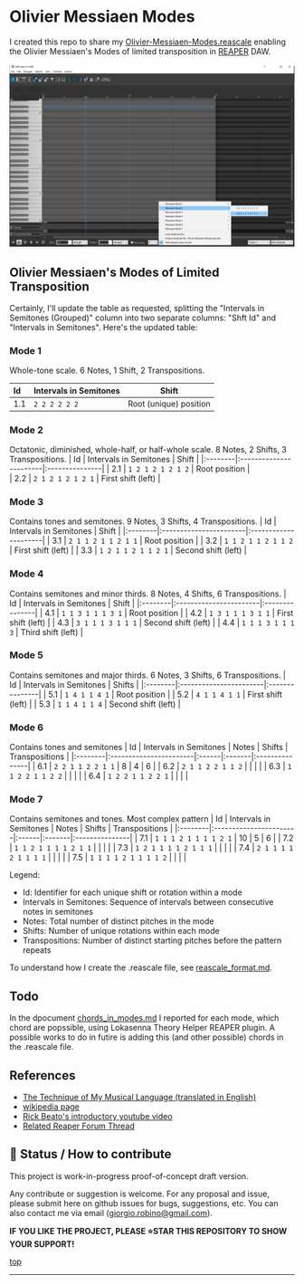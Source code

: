 # Olivier Messiaen Modes

I created this repo to share my [Olivier-Messiaen-Modes.reascale](Olivier-Messiaen-Modes.reascale)
enabling the Olivier Messiaen's Modes of limited transposition in [REAPER](https://www.reaper.fm/) DAW.

![](img/screenshot.png)


## Olivier Messiaen's Modes of Limited Transposition

Certainly, I'll update the table as requested, splitting the "Intervals in Semitones (Grouped)" column into two separate columns: "Shft Id" and "Intervals in Semitones". Here's the updated table:

### Mode 1
Whole-tone scale. 6 Notes, 1 Shift, 2 Transpositions.

| Id | Intervals in Semitones | Shift |
|:--------|:-----------------------|---------------|
| 1.1     | `2 2 2 2 2 2`          | Root (unique) position |

### Mode 2
Octatonic, diminished, whole-half, or half-whole scale. 8 Notes, 2 Shifts, 3 Transpositions.
| Id | Intervals in Semitones | Shift |
|:--------|:-----------------------|:---------------|
| 2.1     | `1 2 1 2 1 2 1 2`      | Root position  |  
| 2.2     | `2 1 2 1 2 1 2 1`      | First shift (left)    |

### Mode 3
Contains tones and semitones. 9 Notes, 3 Shifts, 4 Transpositions.
| Id | Intervals in Semitones | Shift |
|:--------|:-----------------------|:---------------------|
| 3.1     | `2 1 1 2 1 1 2 1 1`    | Root position        | 
| 3.2     | `1 1 2 1 1 2 1 1 2`    | First shift (left)   |
| 3.3     | `1 2 1 1 2 1 1 2 1`    | Second shift (left)  | 

### Mode 4
Contains semitones and minor thirds. 8 Notes, 4 Shifts, 6 Transpositions.
| Id | Intervals in Semitones | Shift |
|:--------|:-----------------------|:---------------|
| 4.1     | `1 1 3 1 1 1 3 1`      | Root position              | 
| 4.2     | `1 3 1 1 1 3 1 1`      | First shift (left)               | 
| 4.3     | `3 1 1 1 3 1 1 1`      | Second shift (left)               |
| 4.4     | `1 1 1 3 1 1 1 3`      | Third shift (left)               |

### Mode 5
Contains semitones and major thirds. 6 Notes, 3 Shifts, 6 Transpositions.
| Id | Intervals in Semitones | Shifts |
|:--------|:-----------------------|:---------------|
| 5.1     | `1 4 1 1 4 1`          | Root position              | 
| 5.2     | `4 1 1 4 1 1`          | First shift (left)               | 
| 5.3     | `1 1 4 1 1 4`          | Second shift (left)               | 

### Mode 6
 Contains tones and semitones
| Id | Intervals in Semitones | Notes | Shifts | Transpositions | 
|:--------|:-----------------------|:------|:-------|:---------------|
| 6.1     | `2 2 1 1 2 2 1 1`      | 8     | 4      | 6              |
| 6.2     | `2 1 1 2 2 1 1 2`      |       |        |                |
| 6.3     | `1 1 2 2 1 1 2 2`      |       |        |                |
| 6.4     | `1 2 2 1 1 2 2 1`      |       |        |                |

### Mode 7
Contains semitones and tones. Most complex pattern
| Id | Intervals in Semitones | Notes | Shifts | Transpositions |
|:--------|:-----------------------|:------|:-------|:---------------|
| 7.1     | `1 1 1 2 1 1 1 1 2 1`  | 10    | 5      | 6              |
| 7.2     | `1 1 2 1 1 1 1 2 1 1`  |       |        |                |
| 7.3     | `1 2 1 1 1 1 2 1 1 1`  |       |        |                |
| 7.4     | `2 1 1 1 1 2 1 1 1 1`  |       |        |                |
| 7.5     | `1 1 1 1 2 1 1 1 1 2`  |       |        |                |

Legend:
- Id: Identifier for each unique shift or rotation within a mode
- Intervals in Semitones: Sequence of intervals between consecutive notes in semitones
- Notes: Total number of distinct pitches in the mode
- Shifts: Number of unique rotations within each mode
- Transpositions: Number of distinct starting pitches before the pattern repeats

To understand how I create the .reascale file, see [reascale_format.md](reascale_format.md).

## Todo 
In the dpocument [chords_in_modes.md](chords_in_modes.md) I reported for each mode, which chord are popssible, using Lokasenna Theory Helper REAPER plugin. 
A possible works to do in futire is adding this (and other possible) chords in the .reascale file.

## References

- [The Technique of My Musical Language (translated in English)](https://monoskop.org/images/5/50/Messiaen_Olivier_The_Technique_of_My_Musical_Language.pdf)
- [wikipedia page](https://en.wikipedia.org/wiki/Mode_of_limited_transposition)
- [Rick Beato's introductory youtube video](https://www.youtube.com/watch?v=nCXxV7eDEPc)
- [Related Reaper Forum Thread](https://forum.cockos.com/showthread.php?p=2807156#post2807156)

## 🙏 Status / How to contribute

This project is work-in-progress proof-of-concept draft version.

Any contribute or suggestion is welcome.
For any proposal and issue, please submit here on github issues for bugs, suggestions, etc.
You can also contact me via email (giorgio.robino@gmail.com).

**IF YOU LIKE THE PROJECT, PLEASE ⭐️STAR THIS REPOSITORY TO SHOW YOUR SUPPORT!**


[top](/#)

---
